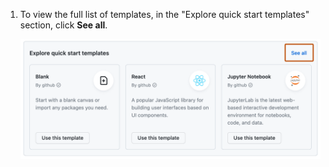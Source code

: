 1. To view the full list of templates, in the "Explore quick start templates" section, click **See all**.

   ![Screenshot of the "Explore quick start templates" section, with "See all" highlighted](/assets/images/help/codespaces/codespace-templates-see-all.png)
